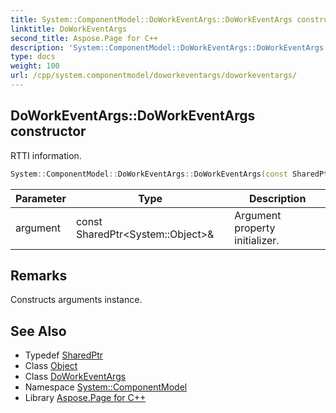 ```yaml
---
title: System::ComponentModel::DoWorkEventArgs::DoWorkEventArgs constructor
linktitle: DoWorkEventArgs
second_title: Aspose.Page for C++
description: 'System::ComponentModel::DoWorkEventArgs::DoWorkEventArgs constructor. RTTI information in C++.'
type: docs
weight: 100
url: /cpp/system.componentmodel/doworkeventargs/doworkeventargs/
---
```

## DoWorkEventArgs::DoWorkEventArgs constructor


RTTI information.

```cpp
System::ComponentModel::DoWorkEventArgs::DoWorkEventArgs(const SharedPtr<System::Object> &argument)
```


| Parameter | Type | Description |
| --- | --- | --- |
| argument | const SharedPtr\<System::Object\>\& | Argument property initializer. |
## Remarks


Constructs arguments instance. 
## See Also

* Typedef [SharedPtr](../../../system/sharedptr/)
* Class [Object](../../../system/object/)
* Class [DoWorkEventArgs](../)
* Namespace [System::ComponentModel](../../)
* Library [Aspose.Page for C++](../../../)
